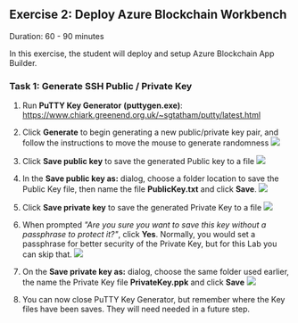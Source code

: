 ## Exercise 2: Deploy Azure Blockchain Workbench
Duration: 60 - 90 minutes

In this exercise, the student will deploy and setup Azure Blockchain App Builder.

### Task 1: Generate SSH Public / Private Key
1. Run **PuTTY Key Generator** **(puttygen.exe)**:
<https://www.chiark.greenend.org.uk/~sgtatham/putty/latest.html>

2. Click **Generate** to begin generating a new public/private key pair, and follow the instructions to move the mouse to generate randomness
![](https://github.com/ceteongvanness/eventdemo/blob/master/Azure%20Blockchain%20Workshop/Image/B1.png)

3. Click **Save public key** to save the generated Public key to a file
![](https://github.com/ceteongvanness/eventdemo/blob/master/Azure%20Blockchain%20Workshop/Image/B2.png)

4. In the **Save public key as:** dialog, choose a folder location to save the Public Key file, then name the file **PublicKey.txt** and click **Save**.
![](https://github.com/ceteongvanness/eventdemo/blob/master/Azure%20Blockchain%20Workshop/Image/B3.png)

5. Click **Save private key** to save the generated Private Key to a file
![](https://github.com/ceteongvanness/eventdemo/blob/master/Azure%20Blockchain%20Workshop/Image/B4.png)

6. When prompted *"Are you sure you want to save this key without a passphrase to protect it?"*, click **Yes**. Normally, you would set a passphrase for better security of the Private Key, but for this Lab you can skip that.
![](https://github.com/ceteongvanness/eventdemo/blob/master/Azure%20Blockchain%20Workshop/Image/B5.png)

7. On the **Save private key as:** dialog, choose the same folder used earlier, the name the Private Key file **PrivateKey.ppk** and click **Save**
![](https://github.com/ceteongvanness/eventdemo/blob/master/Azure%20Blockchain%20Workshop/Image/B6.png)

8. You can now close PuTTY Key Generator, but remember where the Key files have been saves. They will need needed in a future step.


